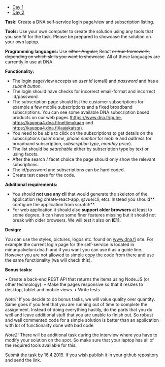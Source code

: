 - [Day 1](documentation/tech-diary/Day-01.md)
- [Day 2](documentation/tech-diary/Day-02.md)

**Task:** Create a DNA self-service login page/view and subscription listing.
 
**Tools:** Use your own computer to create the solution using any tools that you see fit for the task. Please be prepared to showcase the solution on your own laptop.
 
**Programming languages:** Use ~~either Angular,~~ React ~~or Vue framework, depending on which skills you want to showcase~~. All of these languages are currently in use at DNA.
 
**Functionality:** 
- The login page/view accepts an _user id_ (email) and _password_ and has a _submit button_. 
- The login should have checks for incorrect email-format and incorrect id/password. 
- The subscription page should list the customer subscriptions for example a few mobile subscriptions and a fixed broadband subscriptions. You can see some available DNA subscription based products on our web pages (https://www.dna.fi/puhe, https://kauppa4.dna.fi/nettimukaan and https://kauppa4.dna.fi/laajakaista). 
- You need to be able to click on the subscriptions to get details on the subscriptions (_user name_, _phone number_ for mobile and _address_ for broadband subscription, _subscription type_, _monthly price_). 
- The list should be _searchable_ either by subscription type by text or using facets. 
- After the search / facet choice the page should only show the relevant subsriptions. 
- The id/password and subscriptions can be hard coded. 
- Create test cases for the code.
 
**Additional requirements:**
- You should **not use any cli** that would generate the skeleton of the application (eg create-react-app, @vue/cli, etc). Instead you should** configure the application from scratch**.
- For web application it should also **support older browsers** at least to some degree. It can have some finer features missing but it should not break with older browsers. We will test it also on **IE11**.
 
**Design:** 

You can use the styles, pictures, logos etc. found on www.dna.fi site. For example the current login page for the self-service is located in minunpalveluni.dna.fi and if you want you can use it as a guide line. However you are not allowed to simple copy the code from there and use the same functionality (we will check this).
 
**Bonus tasks:**

• Create a back-end REST API that returns the items using Node.JS (or other technology).
• Make the pages responsive so that it resizes to desktop, tablet and mobile views.
• Write tests
 
_Note1:_ If you decide to do bonus tasks, we will value quality over quantity. Same goes if you feel that you are running out of time to complete the assignment. Instead of doing everything hastily, do the parts that you do well and leave additional stuff that you are unable to finish out. So robust and well commented code for a simple solution is better than an application with lot of functionality done with bad code.

_Note2:_ There will be additional task during the interview where you have to modify your solution on the spot. So make sure that your laptop has all of the required tools available for this.
 
Submit the task by 16.4.2019. If you wish publish it in your github repository and send the link.
